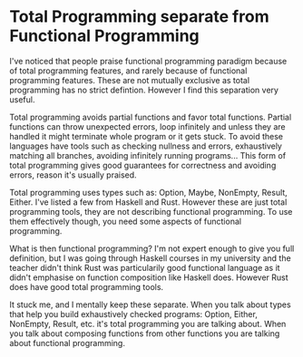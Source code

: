 # Total Programming separate from Functional Programming

I've noticed that people praise functional programming paradigm because of total programming features, and rarely because of functional programming features. These are not mutually exclusive as total programming has no strict defintion. However I find this separation very useful.

Total programming avoids partial functions and favor total functions. Partial functions can throw unexpected errors, loop infinitely and unless they are handled it might terminate whole program or it gets stuck. To avoid these languages have tools such as checking nullness and errors, exhaustively matching all branches, avoiding infinitely running programs... This form of total programming gives good guarantees for correctness and avoiding errors, reason it's usually praised.

Total programming uses types such as: Option, Maybe, NonEmpty, Result, Either. I've listed a few from Haskell and Rust. However these are just total programming tools, they are not describing functional programming. To use them effectively though, you need some aspects of functional programming.

What is then functional programming? I'm not expert enough to give you full definition, but I was going through Haskell courses in my university and the teacher didn't think Rust was particularily good functional language as it didn't emphasise on function composition like Haskell does. However Rust does have good total programming tools.

It stuck me, and I mentally keep these separate. When you talk about types that help you build exhaustively checked programs: Option, Either, NonEmpty, Result, etc. it's total programming you are talking about. When you talk about composing functions from other functions you are talking about functional programming.
